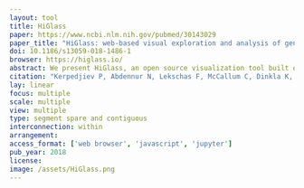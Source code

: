```yaml
---
layout: tool
title: HiGlass
paper: https://www.ncbi.nlm.nih.gov/pubmed/30143029
paper_title: "HiGlass: web-based visual exploration and analysis of genome interaction maps"
doi: 10.1186/s13059-018-1486-1
browser: https://higlass.io/
abstract: We present HiGlass, an open source visualization tool built on web technologies that provides a rich interface for rapid, multiplex, and multiscale navigation of 2D genomic maps alongside 1D genomic tracks, allowing users to combine various data types, synchronize multiple visualization modalities, and share fully customizable views with others. We demonstrate its utility in exploring different experimental conditions, comparing the results of analyses, and creating interactive snapshots to share with collaborators and the broader public. HiGlass is accessible online at http://higlass.io and is also available as a containerized application that can be run on any platform.
citation: "Kerpedjiev P, Abdennur N, Lekschas F, McCallum C, Dinkla K, Strobelt H, et al. HiGlass: web-based visual exploration and analysis of genome interaction maps. Genome Biol. biorxiv.org; 2018;19: 125."
lay: linear
focus: multiple
scale: multiple
view: multiple
type: segment spare and contiguous
interconnection: within
arrangement:
access_format: ['web browser', 'javascript', 'jupyter']
pub_year: 2018
license:
image: /assets/HiGlass.png
---
```

